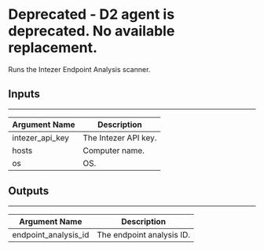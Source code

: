 # Deprecated - D2 agent is deprecated. No available replacement.

Runs the Intezer Endpoint Analysis scanner.

## Inputs

---

| **Argument Name** | **Description**      |
|-------------------|----------------------|
| intezer_api_key   | The Intezer API key. |
| hosts             | Computer name.       |
| os                | OS.                  |

## Outputs

---

| **Argument Name**    | **Description**           |
|----------------------|---------------------------|
| endpoint_analysis_id | The endpoint analysis ID. |
